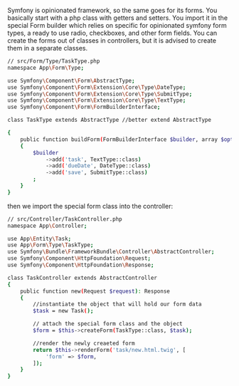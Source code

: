 Symfony is opinionated framework, so the same goes for its forms. 
You basically start with a php class with getters and setters.
You import it in the special Form builder which relies on specific for opinionated symfony form types, a ready to use radio, checkboxes, and other form fields.
You can create the forms out of classes in controllers, but it is advised to create them in a separate classes.


```sh
// src/Form/Type/TaskType.php
namespace App\Form\Type;

use Symfony\Component\Form\AbstractType;
use Symfony\Component\Form\Extension\Core\Type\DateType;
use Symfony\Component\Form\Extension\Core\Type\SubmitType;
use Symfony\Component\Form\Extension\Core\Type\TextType;
use Symfony\Component\Form\FormBuilderInterface;

class TaskType extends AbstractType //better extend AbstractType

{
    public function buildForm(FormBuilderInterface $builder, array $options): void
    {
        $builder
            ->add('task', TextType::class)
            ->add('dueDate', DateType::class)
            ->add('save', SubmitType::class)
        ;
    }
}
```

then we import the special form class into the controller:

```sh
// src/Controller/TaskController.php
namespace App\Controller;

use App\Entity\Task;
use App\Form\Type\TaskType;
use Symfony\Bundle\FrameworkBundle\Controller\AbstractController;
use Symfony\Component\HttpFoundation\Request;
use Symfony\Component\HttpFoundation\Response;

class TaskController extends AbstractController
{
    public function new(Request $request): Response
    {
        //instantiate the object that will hold our form data
        $task = new Task();

        // attach the special form class and the object
        $form = $this->createForm(TaskType::class, $task);

        //render the newly creaeted form
        return $this->renderForm('task/new.html.twig', [
            'form' => $form,
        ]);
    }
}
```